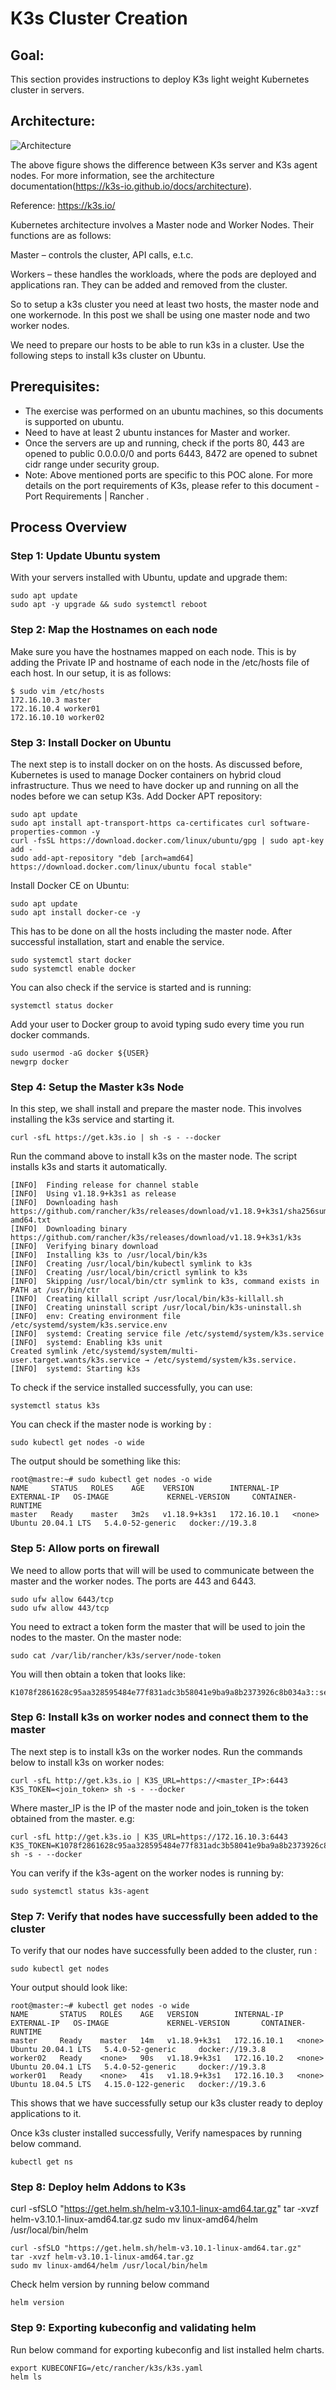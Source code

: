 # K3s Cluster Creation

## Goal:
This section provides instructions to deploy K3s light weight Kubernetes cluster in servers.

## Architecture:

![Architecture](https://github-production-user-asset-6210df.s3.amazonaws.com/28837244/245425286-15c83af2-4692-4b40-80dd-b52099e44415.png)


The above figure shows the difference between K3s server and K3s agent nodes. For more information, see the architecture documentation(https://k3s-io.github.io/docs/architecture).

Reference: https://k3s.io/

Kubernetes architecture involves a Master node and Worker Nodes. Their functions are as follows:

Master – controls the cluster, API calls, e.t.c.

Workers – these handles the workloads, where the pods are deployed and applications ran. They can be added and removed from the cluster.

So to setup a k3s cluster you need at least two hosts, the master node and one workernode. In this post we shall be using one master node and two worker nodes.

We need to prepare our hosts to be able to run k3s in a cluster. Use the following steps to install k3s cluster on Ubuntu.


## Prerequisites:
- The exercise was performed on an ubuntu machines, so this documents is supported on ubuntu.
- Need to have at least 2 ubuntu instances for Master and worker.
- Once the servers are up and running, check if the ports 80, 443 are opened to public 0.0.0.0/0 and ports 6443, 8472 are opened to subnet cidr range under security group. 
- Note: Above mentioned ports are specific to this POC alone. For more details on the port requirements of K3s, please refer to this document - Port Requirements | Rancher .

## Process Overview
### Step 1: Update Ubuntu system
With your servers installed with Ubuntu, update and upgrade them:

```
sudo apt update
sudo apt -y upgrade && sudo systemctl reboot
```

### Step 2: Map the Hostnames on each node
Make sure you have the hostnames mapped on each node. This is by adding the Private IP and hostname of each node in the /etc/hosts file of each host.
In our setup, it is as follows:

```
$ sudo vim /etc/hosts
172.16.10.3 master
172.16.10.4 worker01
172.16.10.10 worker02
```

### Step 3: Install Docker on Ubuntu
The next step is to install docker on on the hosts. As discussed before, Kubernetes is used to manage Docker containers on hybrid cloud infrastructure. Thus we need to have docker up and running on all the nodes before we can setup K3s.
Add Docker APT repository:

```
sudo apt update
sudo apt install apt-transport-https ca-certificates curl software-properties-common -y
curl -fsSL https://download.docker.com/linux/ubuntu/gpg | sudo apt-key add -
sudo add-apt-repository "deb [arch=amd64] https://download.docker.com/linux/ubuntu focal stable"
```
Install Docker CE on Ubuntu:

```
sudo apt update
sudo apt install docker-ce -y
```
This has to be done on all the hosts including the master node. After successful installation, start and enable the service.

```
sudo systemctl start docker
sudo systemctl enable docker
```
You can also check if the service is started and is running:

```
systemctl status docker
```

Add your user to Docker group to avoid typing sudo every time you run docker commands.

```
sudo usermod -aG docker ${USER}
newgrp docker
```

### Step 4: Setup the Master k3s Node
In this step, we shall install and prepare the master node. This involves installing the k3s service and starting it.

```
curl -sfL https://get.k3s.io | sh -s - --docker
```
Run the command above to install k3s on the master node. The script installs k3s and starts it automatically.

```
[INFO]  Finding release for channel stable
[INFO]  Using v1.18.9+k3s1 as release
[INFO]  Downloading hash https://github.com/rancher/k3s/releases/download/v1.18.9+k3s1/sha256sum-amd64.txt
[INFO]  Downloading binary https://github.com/rancher/k3s/releases/download/v1.18.9+k3s1/k3s
[INFO]  Verifying binary download
[INFO]  Installing k3s to /usr/local/bin/k3s
[INFO]  Creating /usr/local/bin/kubectl symlink to k3s
[INFO]  Creating /usr/local/bin/crictl symlink to k3s
[INFO]  Skipping /usr/local/bin/ctr symlink to k3s, command exists in PATH at /usr/bin/ctr
[INFO]  Creating killall script /usr/local/bin/k3s-killall.sh
[INFO]  Creating uninstall script /usr/local/bin/k3s-uninstall.sh
[INFO]  env: Creating environment file /etc/systemd/system/k3s.service.env
[INFO]  systemd: Creating service file /etc/systemd/system/k3s.service
[INFO]  systemd: Enabling k3s unit
Created symlink /etc/systemd/system/multi-user.target.wants/k3s.service → /etc/systemd/system/k3s.service.
[INFO]  systemd: Starting k3s
```
To check if the service installed successfully, you can use:

```
systemctl status k3s
```
You can check if the master node is working by :

```
sudo kubectl get nodes -o wide
```
The output should be something like this:

```
root@mastre:~# sudo kubectl get nodes -o wide
NAME     STATUS   ROLES    AGE    VERSION        INTERNAL-IP     EXTERNAL-IP   OS-IMAGE             KERNEL-VERSION     CONTAINER-RUNTIME
master   Ready    master   3m2s   v1.18.9+k3s1   172.16.10.1   <none>        Ubuntu 20.04.1 LTS   5.4.0-52-generic   docker://19.3.8
```

### Step 5: Allow ports on firewall
We need to allow ports that will will be used to communicate between the master and the worker nodes. The ports are 443 and 6443.

```
sudo ufw allow 6443/tcp
sudo ufw allow 443/tcp
```

You need to extract a token form the master that will be used to join the nodes to the master.
On the master node:

```
sudo cat /var/lib/rancher/k3s/server/node-token
```

You will then obtain a token that looks like:

```
K1078f2861628c95aa328595484e77f831adc3b58041e9ba9a8b2373926c8b034a3::server:417a7c6f46330b601954d0aaaa1d0f5b
```

### Step 6: Install k3s on worker nodes and connect them to the master
The next step is to install k3s on the worker nodes. Run the commands below to install k3s on worker nodes:

```
curl -sfL http://get.k3s.io | K3S_URL=https://<master_IP>:6443 K3S_TOKEN=<join_token> sh -s - --docker
```
Where master_IP is the IP of the master node and join_token is the token obtained from the master. e.g:

```
curl -sfL http://get.k3s.io | K3S_URL=https://172.16.10.3:6443 K3S_TOKEN=K1078f2861628c95aa328595484e77f831adc3b58041e9ba9a8b2373926c8b034a3::server:417a7c6f46330b601954d0aaaa1d0f5b sh -s - --docker
```
You can verify if the k3s-agent on the worker nodes is running by:

```
sudo systemctl status k3s-agent
```

### Step 7: Verify that nodes have successfully been added to the cluster
To verify that our nodes have successfully been added to the cluster, run :

```
sudo kubectl get nodes
```
Your output should look like:

```
root@master:~# kubectl get nodes -o wide
NAME       STATUS   ROLES    AGE   VERSION        INTERNAL-IP     EXTERNAL-IP   OS-IMAGE             KERNEL-VERSION       CONTAINER-RUNTIME
master     Ready    master   14m   v1.18.9+k3s1   172.16.10.1   <none>        Ubuntu 20.04.1 LTS   5.4.0-52-generic     docker://19.3.8
worker02   Ready    <none>   90s   v1.18.9+k3s1   172.16.10.2   <none>        Ubuntu 20.04.1 LTS   5.4.0-52-generic     docker://19.3.8
worker01   Ready    <none>   41s   v1.18.9+k3s1   172.16.10.3   <none>        Ubuntu 18.04.5 LTS   4.15.0-122-generic   docker://19.3.6
```
This shows that we have successfully setup our k3s cluster ready to deploy applications to it.

Once k3s cluster installed successfully, Verify namespaces by running below command.

```
kubectl get ns
```


### Step 8: Deploy helm Addons to K3s
curl -sfSLO "https://get.helm.sh/helm-v3.10.1-linux-amd64.tar.gz"
tar -xvzf helm-v3.10.1-linux-amd64.tar.gz
sudo mv linux-amd64/helm /usr/local/bin/helm

```
curl -sfSLO "https://get.helm.sh/helm-v3.10.1-linux-amd64.tar.gz"
tar -xvzf helm-v3.10.1-linux-amd64.tar.gz
sudo mv linux-amd64/helm /usr/local/bin/helm
```
Check helm version by running below command

```
helm version
```

### Step 9: Exporting kubeconfig and validating helm
Run below command for exporting kubeconfig and list installed helm charts.

```
export KUBECONFIG=/etc/rancher/k3s/k3s.yaml
helm ls
```

